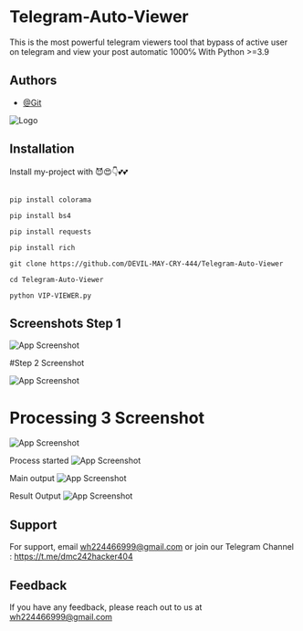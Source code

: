 
# Telegram-Auto-Viewer

This is the most powerful telegram viewers tool that bypass of active user on telegram and view your post automatic 1000℅ With Python >=3.9


## Authors

- [@Git](https://www.github.com/DEVIL-MAY-CRY-444)


![Logo](https://firebasestorage.googleapis.com/v0/b/testing-766a5.appspot.com/o/storage%2Fdata%2FScreenshot_2023-05-12-15-34-12.png?alt=media&token=cde0d23e-9edd-4f4d-a220-90c10137db4a)


## Installation

Install my-project with 😈😍👇💕💕

```pkg install python

pip install colorama

pip install bs4

pip install requests

pip install rich

git clone https://github.com/DEVIL-MAY-CRY-444/Telegram-Auto-Viewer

cd Telegram-Auto-Viewer

python VIP-VIEWER.py

```
    
## Screenshots Step 1

![App Screenshot](https://firebasestorage.googleapis.com/v0/b/testing-766a5.appspot.com/o/storage%2Fdata%2FScreenshot_2023-05-21-21-28-25.png?alt=media&token=169f9432-89ec-4427-84c5-b60e1057e654)

#Step  2 Screenshot


![App Screenshot](https://firebasestorage.googleapis.com/v0/b/testing-766a5.appspot.com/o/storage%2Fdata%2FScreenshot_2023-05-21-21-29-29.png?alt=media&token=80766488-0d14-40de-9efe-d23cddb5d50f)

# Processing 3 Screenshot
![App Screenshot](https://firebasestorage.googleapis.com/v0/b/testing-766a5.appspot.com/o/storage%2Fdata%2FScreenshot_2023-05-21-21-29-51.png?alt=media&token=f6f1c64a-6896-4929-92e1-3c6013039927)

Process started
![App Screenshot](https://firebasestorage.googleapis.com/v0/b/testing-766a5.appspot.com/o/storage%2Fdata%2FScreenshot_2023-05-21-21-29-58.png?alt=media&token=b92c7113-049a-4a94-bbdb-9025ff185252)

Main output
![App Screenshot](https://firebasestorage.googleapis.com/v0/b/testing-766a5.appspot.com/o/storage%2Fdata%2FScreenshot_2023-05-21-21-30-13.png?alt=media&token=56efcb87-6c7c-46d5-b15b-02d163154ad7)

Result Output
![App Screenshot](https://firebasestorage.googleapis.com/v0/b/testing-766a5.appspot.com/o/storage%2Fdata%2FScreenshot_2023-05-21-21-32-55.png?alt=media&token=07dbf32a-2517-4059-95ea-4a6eef4acbfc)




## Support

For support, email wh224466999@gmail.com or join our Telegram Channel : https://t.me/dmc242hacker404


## Feedback

If you have any feedback, please reach out to us at wh224466999@gmail.com
